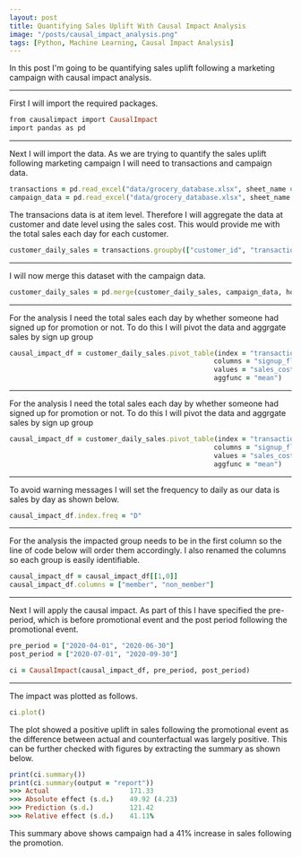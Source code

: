 ```yaml
---
layout: post
title: Quantifying Sales Uplift With Causal Impact Analysis
image: "/posts/causal_impact_analysis.png"
tags: [Python, Machine Learning, Causal Impact Analysis]
---
```


In this post I'm going to be quantifying sales uplift following a marketing campaign with causal impact analysis.

---
First I will import the required packages.

```ruby
from causalimpact import CausalImpact
import pandas as pd
```
---
Next I will import the data. As we are trying to quantify the sales uplift following marketing campaign I will need to transactions and campaign data.

```ruby
transactions = pd.read_excel("data/grocery_database.xlsx", sheet_name = "transactions")
campaign_data = pd.read_excel("data/grocery_database.xlsx", sheet_name = "campaign_data")
```
The transacions data is at item level. Therefore I will aggregate the data at customer and date level using the sales cost. This would provide me with the total sales each day for each customer.

```ruby
customer_daily_sales = transactions.groupby(["customer_id", "transaction_date"])["sales_cost"].sum().reset_index()
```
---
I will now merge this dataset with the campaign data.

```ruby
customer_daily_sales = pd.merge(customer_daily_sales, campaign_data, how = "inner", on = "customer_id")
```
---
For the analysis I need the total sales each day by whether someone had signed up for promotion or not. To do this I will pivot the data and aggrgate sales by sign up group

```ruby
causal_impact_df = customer_daily_sales.pivot_table(index = "transaction_date",
                                                   columns = "signup_flag",
                                                   values = "sales_cost",
                                                   aggfunc = "mean")
```
---
For the analysis I need the total sales each day by whether someone had signed up for promotion or not. To do this I will pivot the data and aggrgate sales by sign up group

```ruby
causal_impact_df = customer_daily_sales.pivot_table(index = "transaction_date",
                                                   columns = "signup_flag",
                                                   values = "sales_cost",
                                                   aggfunc = "mean")
```
---
To avoid warning messages I will set the frequency to daily as our data is sales by day as shown below.
```ruby
causal_impact_df.index.freq = "D"
```
---
For the analysis the impacted group needs to be in the first column so the line of code below will order them accordingly. I also renamed the columns so each group is easily identifiable.
```ruby
causal_impact_df = causal_impact_df[[1,0]]
causal_impact_df.columns = ["member", "non_member"]
```
---
Next I will apply the causal impact. As part of this I have specified the pre-period, which is before promotional event and the post period following the promotional event.
```ruby
pre_period = ["2020-04-01", "2020-06-30"]
post_period = ["2020-07-01", "2020-09-30"]

ci = CausalImpact(causal_impact_df, pre_period, post_period)
```
---
The impact was plotted as follows.
```ruby
ci.plot()
```
The plot showed a positive uplift in sales following the promotional event as the difference between actual and counterfactual was largely positive. This can be further checked with figures by extracting the summary as shown below.

```ruby
print(ci.summary())
print(ci.summary(output = "report"))
>>> Actual                    171.33
>>> Absolute effect (s.d.)    49.92 (4.23)
>>> Prediction (s.d.)         121.42
>>> Relative effect (s.d.)    41.11%
```
This summary above shows campaign had a 41% increase in sales following the promotion.
